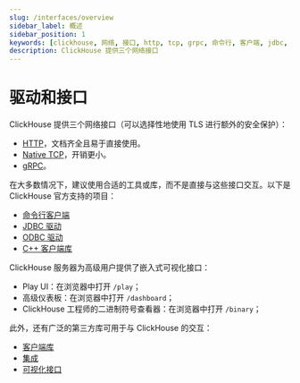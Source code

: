 ```yaml
---
slug: /interfaces/overview
sidebar_label: 概述
sidebar_position: 1
keywords: [clickhouse, 网络, 接口, http, tcp, grpc, 命令行, 客户端, jdbc, odbc, 驱动]
description: ClickHouse 提供三个网络接口
---
```



# 驱动和接口

ClickHouse 提供三个网络接口（可以选择性地使用 TLS 进行额外的安全保护）：

- [HTTP](http.md)，文档齐全且易于直接使用。
- [Native TCP](../interfaces/tcp.md)，开销更小。
- [gRPC](grpc.md)。

在大多数情况下，建议使用合适的工具或库，而不是直接与这些接口交互。以下是 ClickHouse 官方支持的项目：

- [命令行客户端](../interfaces/cli.md)
- [JDBC 驱动](../interfaces/jdbc.md)
- [ODBC 驱动](../interfaces/odbc.md)
- [C++ 客户端库](../interfaces/cpp.md)

ClickHouse 服务器为高级用户提供了嵌入式可视化接口：

- Play UI：在浏览器中打开 `/play`；
- 高级仪表板：在浏览器中打开 `/dashboard`；
- ClickHouse 工程师的二进制符号查看器：在浏览器中打开 `/binary`；

此外，还有广泛的第三方库可用于与 ClickHouse 的交互：

- [客户端库](../interfaces/third-party/client-libraries.md)
- [集成](../interfaces/third-party/integrations.md)
- [可视化接口](../interfaces/third-party/gui.md)

